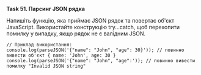 **Task 51. Парсинг JSON рядка**

Напишіть функцію, яка приймає JSON рядок та повертає об'єкт JavaScript. Використайте конструкцію try...catch, щоб перехопити помилку у випадку, якщо рядок не є валідним JSON.

```
// Приклад використання:
console.log(parseJSON('{"name": "John", "age": 30}')); // повинно вивести об'єкт { name: 'John', age: 30 }
console.log(parseJSON('{"name": "John", "age":')); // повинно вивести помилку "Invalid JSON string"